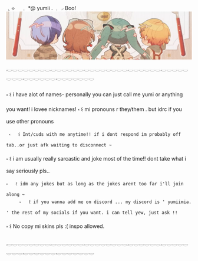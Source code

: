﹑⟡ 　﹒ *@ yumii . ﹒◞ Boo!
![image alt](https://github.com/angellvens/angellvens/blob/0bce34775a92430f8d48d2c1041ef0221519d333/IMG_4577.png)

𓎢𓎟𓎟𓎟𓎟𓎟𓎟𓎟𓎢𓎟𓎟𓎟𓎟𓎟𓎢𓎟𓎟𓎟𓎟𓎟𓎟𓎟𓎢𓎟𓎟𓎟𓎟𓎟𓎢𓎟𓎟𓎟𓎟𓎟𓎟𓎟𓎢𓎟𓎟𓎟𓎟𓎟𓎢𓎟𓎟𓎟𓎟𓎟𓎟 

 ༝   ꒰ i have alot of names- personally you can just call me yumi or anything you want! i lovee nicknames!
   ༝   ꒰ mi pronouns r they/them . but idrc if you use other pronouns

     ༝   ꒰ Int/cuds with me anytime!! if i dont respond im probably off tab..or just afk waiting to disconnect ~
  ༝   ꒰ i am usually really sarcastic and joke most of the time!! dont take what i say seriously pls..
  
    ༝   ꒰ idm any jokes but as long as the jokes arent too far i'll join along ~
         ༝   ꒰ if you wanna add me on discord ... my discord is ' yumiimia. ' the rest of my socials if you want. i can tell yew, just ask !!

༝   ꒰ No copy mi skins pls :( inspo allowed.

𓎢𓎟𓎟𓎟𓎟𓎟𓎟𓎟𓎢𓎟𓎟𓎟𓎟𓎟𓎢𓎟𓎟𓎟𓎟𓎟𓎟𓎟𓎢𓎟𓎟𓎟𓎟𓎟𓎢𓎟𓎟𓎟𓎟𓎟𓎟𓎟𓎢𓎟𓎟𓎟𓎟𓎟𓎢𓎟𓎟𓎟𓎟𓎟𓎟

